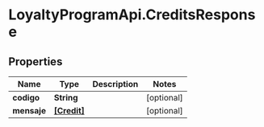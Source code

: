 # LoyaltyProgramApi.CreditsResponse

## Properties
Name | Type | Description | Notes
------------ | ------------- | ------------- | -------------
**codigo** | **String** |  | [optional] 
**mensaje** | [**[Credit]**](Credit.md) |  | [optional] 


